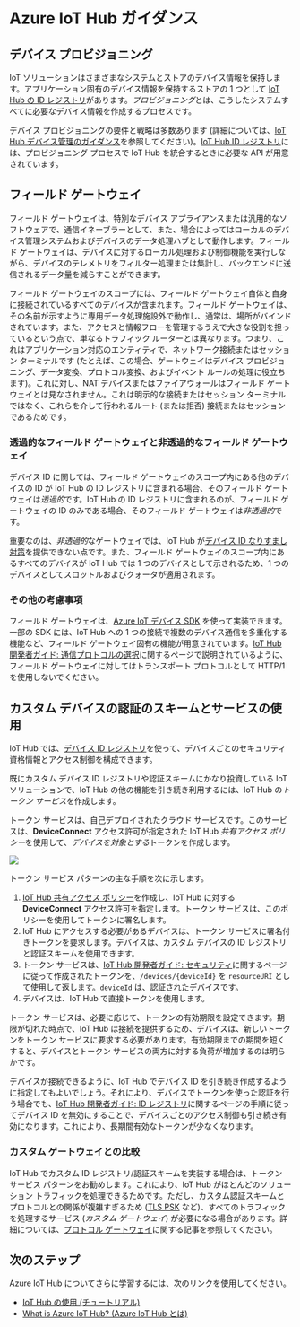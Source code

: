 <properties
 pageTitle="Azure IoT Hub の使用に関するガイダンス トピック |Microsoft Azure"
 description="Azure IoT Hub を使用したソリューションの開発に関するガイダンス トピックのコレクション。"
 services="iot-hub"
 documentationCenter=""
 authors="fsautomata"
 manager="timlt"
 editor=""/>

<tags
 ms.service="iot-hub"
 ms.devlang="na"
 ms.topic="article"
 ms.tgt_pltfrm="na"
 ms.workload="na"
 ms.date="09/29/2015"
 ms.author="elioda"/>

# Azure IoT Hub ガイダンス

## デバイス プロビジョニング

IoT ソリューションはさまざまなシステムとストアのデバイス情報を保持します。アプリケーション固有のデバイス情報を保持するストアの 1 つとして [IoT Hub の ID レジストリ][IoT Hub Developer Guide - identity registry]があります。*プロビジョニング*とは、こうしたシステムすべてに必要なデバイス情報を作成するプロセスです。

デバイス プロビジョニングの要件と戦略は多数あります (詳細については、[IoT Hub デバイス管理のガイダンス]を参照してください)。[IoT Hub ID レジストリ][IoT Hub Developer Guide - identity registry]には、プロビジョニング プロセスで IoT Hub を統合するときに必要な API が用意されています。

## フィールド ゲートウェイ

フィールド ゲートウェイは、特別なデバイス アプライアンスまたは汎用的なソフトウェアで、通信イネーブラーとして、また、場合によってはローカルのデバイス管理システムおよびデバイスのデータ処理ハブとして動作します。フィールド ゲートウェイは、デバイスに対するローカル処理および制御機能を実行しながら、デバイスのテレメトリをフィルター処理または集計し、バックエンドに送信されるデータ量を減らすことができます。

フィールド ゲートウェイのスコープには、フィールド ゲートウェイ自体と自身に接続されているすべてのデバイスが含まれます。フィールド ゲートウェイは、その名前が示すように専用データ処理施設外で動作し、通常は、場所がバインドされています。また、アクセスと情報フローを管理するうえで大きな役割を担っているという点で、単なるトラフィック ルーターとは異なります。つまり、これはアプリケーション対応のエンティティで、ネットワーク接続またはセッション ターミナルです (たとえば、この場合、ゲートウェイはデバイス プロビジョニング、データ変換、プロトコル変換、およびイベント ルールの処理に役立ちます)。これに対し、NAT デバイスまたはファイアウォールはフィールド ゲートウェイとは見なされません。これは明示的な接続またはセッション ターミナルではなく、これらを介して行われるルート (または拒否) 接続またはセッションであるためです。

### 透過的なフィールド ゲートウェイと非透過的なフィールド ゲートウェイ

デバイス ID に関しては、フィールド ゲートウェイのスコープ内にある他のデバイスの ID が IoT Hub の ID レジストリに含まれる場合、そのフィールド ゲートウェイは*透過的*です。IoT Hub の ID レジストリに含まれるのが、フィールド ゲートウェイの ID のみである場合、そのフィールド ゲートウェイは*非透過的*です。

重要なのは、*非透過的*なゲートウェイでは、IoT Hub が[デバイス ID なりすまし対策][IoT Hub Developer Guide - Anti-spoofing]を提供できない点です。また、フィールド ゲートウェイのスコープ内にあるすべてのデバイスが IoT Hub では 1 つのデバイスとして示されるため、1 つのデバイスとしてスロットルおよびクォータが適用されます。

### その他の考慮事項

フィールド ゲートウェイは、[Azure IoT デバイス SDK][] を使って実装できます。一部の SDK には、IoT Hub への 1 つの接続で複数のデバイス通信を多重化する機能など、フィールド ゲートウェイ固有の機能が用意されています。[IoT Hub 開発者ガイド: 通信プロトコルの選択][]に関するページで説明されているように、フィールド ゲートウェイに対してはトランスポート プロトコルとして HTTP/1 を使用しないでください。

## カスタム デバイスの認証のスキームとサービスの使用

IoT Hub では、[デバイス ID レジストリ][IoT Hub Developer Guide - identity registry]を使って、デバイスごとのセキュリティ資格情報とアクセス制御を構成できます。

既にカスタム デバイス ID レジストリや認証スキームにかなり投資している IoT ソリューションで、IoT Hub の他の機能を引き続き利用するには、IoT Hub の*トークン サービス*を作成します。

トークン サービスは、自己デプロイされたクラウド サービスです。このサービスは、**DeviceConnect** アクセス許可が指定された IoT Hub *共有アクセス ポリシー*を使用して、*デバイスを対象とする*トークンを作成します。

  ![][img-tokenservice]

トークン サービス パターンの主な手順を次に示します。

1. [IoT Hub 共有アクセス ポリシー][IoT Hub Developer Guide - Security]を作成し、IoT Hub に対する **DeviceConnect** アクセス許可を指定します。トークン サービスは、このポリシーを使用してトークンに署名します。
2. IoT Hub にアクセスする必要があるデバイスは、トークン サービスに署名付きトークンを要求します。デバイスは、カスタム デバイスの ID レジストリと認証スキームを使用できます。
3. トークン サービスは、[IoT Hub 開発者ガイド: セキュリティ][]に関するページに従って作成されたトークンを、`/devices/{deviceId}` を `resourceURI` として使用して返します。`deviceId` は、認証されたデバイスです。
4. デバイスは、IoT Hub で直接トークンを使用します。

トークン サービスは、必要に応じて、トークンの有効期限を設定できます。期限が切れた時点で、IoT Hub は接続を提供するため、デバイスは、新しいトークンをトークン サービスに要求する必要があります。有効期限までの期間を短くすると、デバイスとトークン サービスの両方に対する負荷が増加するのは明らかです。

デバイスが接続できるように、IoT Hub でデバイス ID を引き続き作成するように指定してもよいでしょう。それにより、デバイスでトークンを使った認証を行う場合でも、[IoT Hub 開発者ガイド: ID レジストリ][]に関するページの手順に従ってデバイス ID を無効にすることで、デバイスごとのアクセス制御も引き続き有効になります。これにより、長期間有効なトークンが少なくなります。

### カスタム ゲートウェイとの比較

IoT Hub でカスタム ID レジストリ/認証スキームを実装する場合は、トークン サービス パターンをお勧めします。これにより、IoT Hub がほとんどのソリューション トラフィックを処理できるためです。ただし、カスタム認証スキームとプロトコルとの関係が複雑すぎるため ([TLS PSK][] など)、すべてのトラフィックを処理するサービス (*カスタム ゲートウェイ*) が必要になる場合があります。詳細については、[プロトコル ゲートウェイ][]に関する記事を参照してください。

## 次のステップ

Azure IoT Hub についてさらに学習するには、次のリンクを使用してください。

- [IoT Hub の使用 (チュートリアル)][lnk-get-started]
- [What is Azure IoT Hub? (Azure IoT Hub とは)][]

[img-tokenservice]: ./media/iot-hub-guidance/tokenservice.png

[IoT Hub Developer Guide - identity registry]: iot-hub-devguide.md#identityregistry
[IoT Hub 開発者ガイド: ID レジストリ]: iot-hub-devguide.md#identityregistry
[IoT Hub デバイス管理のガイダンス]: iot-hub-device-management.md
[IoT Hub Developer Guide - Anti-spoofing]: iot-hub-devguide.md#antispoofing
[Azure IoT デバイス SDK]: iot-hub-sdks-summary.md
[IoT Hub 開発者ガイド: 通信プロトコルの選択]: iot-hub-devguide.md#amqpvshttp
[IoT Hub Developer Guide - Security]: iot-hub-devguide.md#security
[IoT Hub 開発者ガイド: セキュリティ]: iot-hub-devguide.md#security
[TLS PSK]: https://tools.ietf.org/html/rfc4279
[プロトコル ゲートウェイ]: iot-hub-protocol-gateway.md

[lnk-get-started]: iot-hub-csharp-csharp-getstarted.md
[What is Azure IoT Hub? (Azure IoT Hub とは)]: iot-hub-what-is-iot-hub.md

<!---HONumber=Oct15_HO4-->